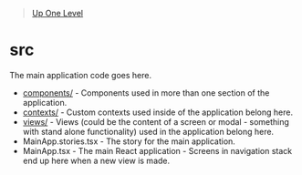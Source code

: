 > [Up One Level](../readme.md)

# src

The main application code goes here.

- [components/](components/readme.md) - Components used in more than one section of the application.
- [contexts/](contexts/readme.md) - Custom contexts used inside of the application belong here.
- [views/](views/readme.md) - Views (could be the content of a screen or modal - something with stand alone functionality) used in the application belong here.
- MainApp.stories.tsx - The story for the main application.
- MainApp.tsx - The main React application - Screens in navigation stack end up here when a new view is made.